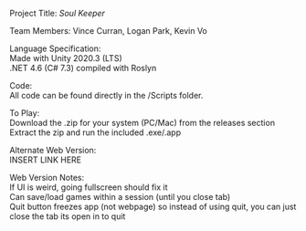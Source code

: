 Project Title: _Soul Keeper_

Team Members: Vince Curran, Logan Park, Kevin Vo

Language Specification:  
Made with Unity 2020.3 (LTS)  
.NET 4.6 (C# 7.3) compiled with Roslyn

Code:  
All code can be found directly in the /Scripts folder. 

To Play:  
Download the .zip for your system (PC/Mac) from the releases section  
Extract the zip and run the included .exe/.app

Alternate Web Version:  
INSERT LINK HERE

Web Version Notes:  
If UI is weird, going fullscreen should fix it  
Can save/load games within a session (until you close tab)  
Quit button freezes app (not webpage) so instead of using quit, you can just close the tab its open in to quit
